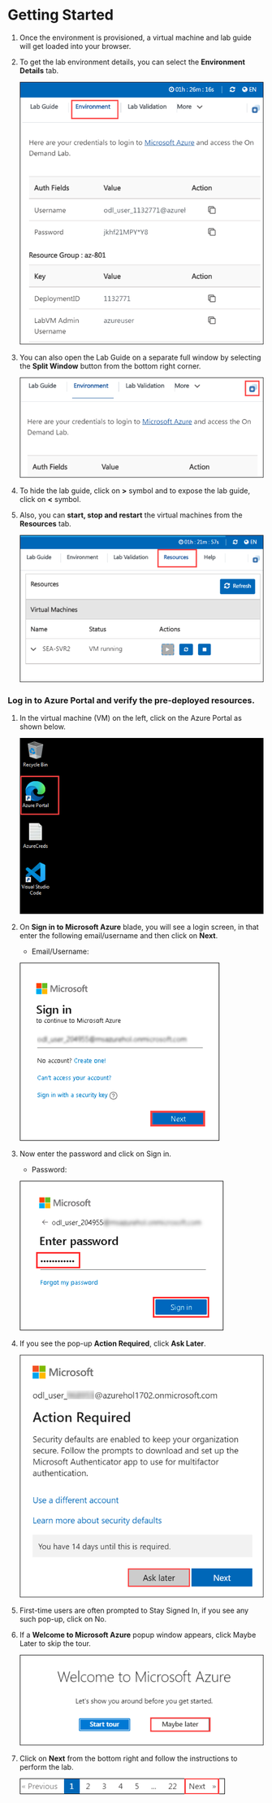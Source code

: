 # Getting Started

1. Once the environment is provisioned, a virtual machine and lab guide will get loaded into your browser.

1. To get the lab environment details, you can select the **Environment Details** tab.

    ![](../Media/env2.png)

1. You can also open the Lab Guide on a separate full window by selecting the **Split Window** button from the bottom right corner.

    ![](../Media/splitw2.png)

1. To hide the lab guide, click on **>** symbol and to expose the lab guide, click on **<** symbol.   

1. Also, you can **start, stop and restart** the virtual machines from the **Resources** tab.

    ![](../Media/res2.png)


### Log in to Azure Portal and verify the pre-deployed resources.

1. In the virtual machine (VM) on the left, click on the Azure Portal as shown below.

    ![](../Media/azure.png)

1. On **Sign in to Microsoft Azure** blade, you will see a login screen, in that enter the following email/username and then click on **Next**. 
    * Email/Username: <inject key="AzureAdUserEmail"></inject>

     ![](../Media/image7.png)
     
1. Now enter the password and click on Sign in.
   * Password: <inject key="AzureAdUserPassword"></inject>
  
    ![](../Media/image8.png)
        
1. If you see the pop-up **Action Required**, click **Ask Later**.
   
    ![](../Media/asklater.png)

1. First-time users are often prompted to Stay Signed In, if you see any such pop-up, click on No.

1. If a **Welcome to Microsoft Azure** popup window appears, click Maybe Later to skip the tour.
    
    ![](../Media/maybelater.png)    
    

1. Click on **Next** from the bottom right and follow the instructions to perform the lab.

    ![](../Media/Instr4.png)   